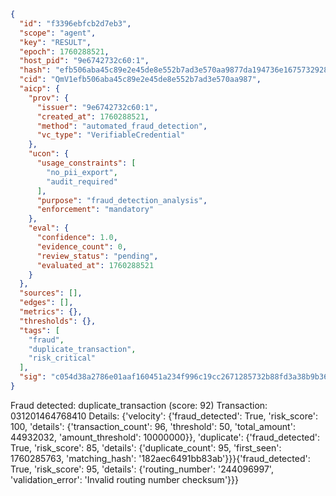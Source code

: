 ```json
{
  "id": "f3396ebfcb2d7eb3",
  "scope": "agent",
  "key": "RESULT",
  "epoch": 1760288521,
  "host_pid": "9e6742732c60:1",
  "hash": "efb506aba45c89e2e45de8e552b7ad3e570aa9877da194736e167573292868fa",
  "cid": "QmV1efb506aba45c89e2e45de8e552b7ad3e570aa987",
  "aicp": {
    "prov": {
      "issuer": "9e6742732c60:1",
      "created_at": 1760288521,
      "method": "automated_fraud_detection",
      "vc_type": "VerifiableCredential"
    },
    "ucon": {
      "usage_constraints": [
        "no_pii_export",
        "audit_required"
      ],
      "purpose": "fraud_detection_analysis",
      "enforcement": "mandatory"
    },
    "eval": {
      "confidence": 1.0,
      "evidence_count": 0,
      "review_status": "pending",
      "evaluated_at": 1760288521
    }
  },
  "sources": [],
  "edges": [],
  "metrics": {},
  "thresholds": {},
  "tags": [
    "fraud",
    "duplicate_transaction",
    "risk_critical"
  ],
  "sig": "c054d38a2786e01aaf160451a234f996c19cc2671285732b88fd3a38b9b36290"
}
```

Fraud detected: duplicate_transaction (score: 92)
Transaction: 031201464768410
Details: {'velocity': {'fraud_detected': True, 'risk_score': 100, 'details': {'transaction_count': 96, 'threshold': 50, 'total_amount': 44932032, 'amount_threshold': 10000000}}, 'duplicate': {'fraud_detected': True, 'risk_score': 85, 'details': {'duplicate_count': 95, 'first_seen': 1760285763, 'matching_hash': '182aec6491bb83ab'}}}{'fraud_detected': True, 'risk_score': 95, 'details': {'routing_number': '244096997', 'validation_error': 'Invalid routing number checksum'}}}